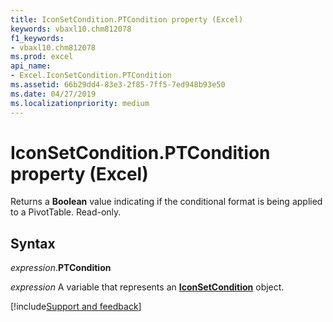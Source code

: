 ```yaml
---
title: IconSetCondition.PTCondition property (Excel)
keywords: vbaxl10.chm812078
f1_keywords:
- vbaxl10.chm812078
ms.prod: excel
api_name:
- Excel.IconSetCondition.PTCondition
ms.assetid: 66b29dd4-83e3-2f85-7ff5-7ed948b93e50
ms.date: 04/27/2019
ms.localizationpriority: medium
---
```



# IconSetCondition.PTCondition property (Excel)

Returns a **Boolean** value indicating if the conditional format is being applied to a PivotTable. Read-only.


## Syntax

_expression_.**PTCondition**

_expression_ A variable that represents an **[IconSetCondition](Excel.IconSetCondition.md)** object.




[!include[Support and feedback](~/includes/feedback-boilerplate.md)]